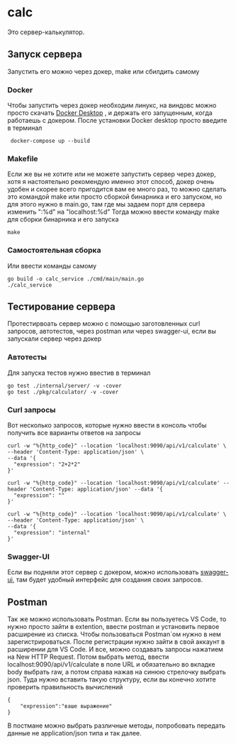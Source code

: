 # calc
Это сервер-калькулятор. 
## Запуск сервера
Запустить его можно через докер, make или сбилдить самому
### Docker
Чтобы запустить через докер необходим линукс, на виндовс можно просто скачать [Docker Desktop](https://www.docker.com/get-started/) , и держать его запущенным, когда работаешь с докером. После установки Docker desktop просто введите в терминал  
```
 docker-compose up --build
```
### Makefile
Если же вы не хотите или не можете запустить сервер через докер, хотя я настоятельно рекомендую именно этот способ, докер очень удобен и скорее всего пригодится вам ее много раз, то можно сделать это командой make или просто сборкой бинарника и его запуском, но для этого нужно в main.go, там где мы задаем порт для сервера изменить ":%d" на "localhost:%d"
Тогда можно ввести команду make для сборки бинарника и его запуска
```
make
```
### Самостоятельная сборка
Или ввести команды самому 
```
go build -o calc_service ./cmd/main/main.go
./calc_service
```
## Тестирование сервера
Протестирвоать сервер можно с помощью заготовленных curl запросов, автотестов, через postman или через swagger-ui, если вы запускали сервер через докер
### Автотесты 
Для запуска тестов нужно ввестив в терминал
```
go test ./internal/server/ -v -cover
go test ./pkg/calculator/ -v -cover
```
### Curl запросы
Вот несколько запросов, которые нужно ввести в консоль чтобы получить все варианты ответов на запросы
```
curl -w "%{http_code}" --location 'localhost:9090/api/v1/calculate' \
--header 'Content-Type: application/json' \
--data '{
  "expression": "2+2*2"
}'

curl -w "%{http_code}" --location 'localhost:9090/api/v1/calculate' --header 'Content-Type: application/json' --data '{
  "expression": ""
}'

curl -w "%{http_code}" --location 'localhost:9090/api/v1/calculate' \
--header 'Content-Type: application/json' \
--data '{
  "expression": "internal"
}'
```
### Swagger-UI
Если вы подняли этот сервер с докером, можно использовать [swagger-ui](http://localhost:8085/), там будет удобный интерфейс для создания своих запросов. 
## Postman
Так же можно использовать Postman. Если вы пользуетесь VS Code, то нужно просто зайти в extention, ввести postman и установить первое расширение из списка. Чтобы пользоваться Postman`ом нужно в нем зарегистрироваться. После регистрации нужно зайти в свой аккаунт в расширении для VS Code. И все, можно создавать запросы нажатием на New HTTP Request. Потом выбрать метод, ввести localhost:9090/api/v1/calculate в поле URL и обязательно во вкладке body выбрать raw, а потом справа нажав на синюю стрелочку выбрать json. Туда нужно вставить такую структуру, если вы конечно хотите проверить правильность вычислений
```
{  
    "expression":"ваше выражение"  
}  
```
В постмане можно выбрать различные методы, попробовать передать данные не application/json типа и так далее.






